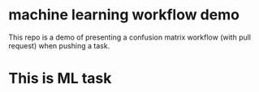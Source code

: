 # machine learning workflow demo
This repo is a demo of presenting a confusion matrix workflow (with pull request) when pushing a task.
# This is ML task

